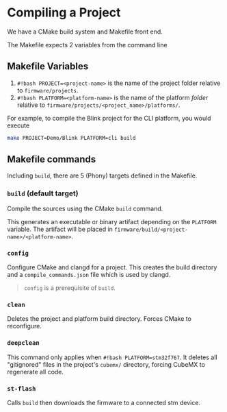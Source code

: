 # Compiling a Project

We have a CMake build system and Makefile front end.

The Makefile expects 2 variables from the command line

## Makefile Variables

1. `#!bash PROJECT=<project-name>` is the name of the project folder relative to `firmware/projects`.
2. `#!bash PLATFORM=<platform-name>` is the name of the platform _folder_ relative to `firmware/projects/<project_name>/platforms/`.

For example, to compile the Blink project for the CLI platform, you would execute

```bash
make PROJECT=Demo/Blink PLATFORM=cli build
```

## Makefile commands

Including `build`, there are 5 (Phony) targets defined in the Makefile.

### `build` (default target)

Compile the sources using the CMake `build` command.

This generates an executable or binary artifact depending on the `PLATFORM` variable. The artifact will be placed in `firmware/build/<project-name>/<platform-name>`.

### `config`

Configure CMake and clangd for a project. This creates the build directory and a `compile_commands.json` file which is used by clangd.

> `config` is a prerequisite of `build`.

### `clean`

Deletes the project and platform build directory. Forces CMake to reconfigure.

### `deepclean`

This command only applies when `#!bash PLATFORM=stm32f767`. It deletes all "gitignored" files in the project's `cubemx/` directory, forcing CubeMX to regenerate all code.

### `st-flash`

Calls `build` then downloads the firmware to a connected stm device.
